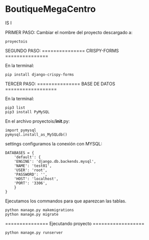 # BoutiqueMegaCentro
IS I

PRIMER PASO: 
Cambiar el nombre del proyecto descargado a:
	
	proyectois

SEGUNDO PASO: 
===============          CRISPY-FORMS          ===============

En la terminal:

	pip install django-crispy-forms

TERCER PASO:
===============         BASE DE DATOS          ==================

En la terminal:

	pip3 list
	pip3 install PyMySQL
	

En el archivo proyectois/__init__.py:

	import pymysql
	pymysql.install_as_MySQLdb()

settings configuramos la conexión con MYSQL:

	DATABASES = {
	    'default': {
		'ENGINE': 'django.db.backends.mysql',
		'NAME': 'test01',
		'USER': 'root',
		'PASSWORD': '',
		'HOST': 'localhost',
		'PORT': '3306',
		}
	}

Ejecutamos los commandos para que aparezcan las tablas. 

	python manage.py makemigrations
	python manage.py migrate
  

===============        Ejecutando proyecto        ==================

	python manage.py runserver
